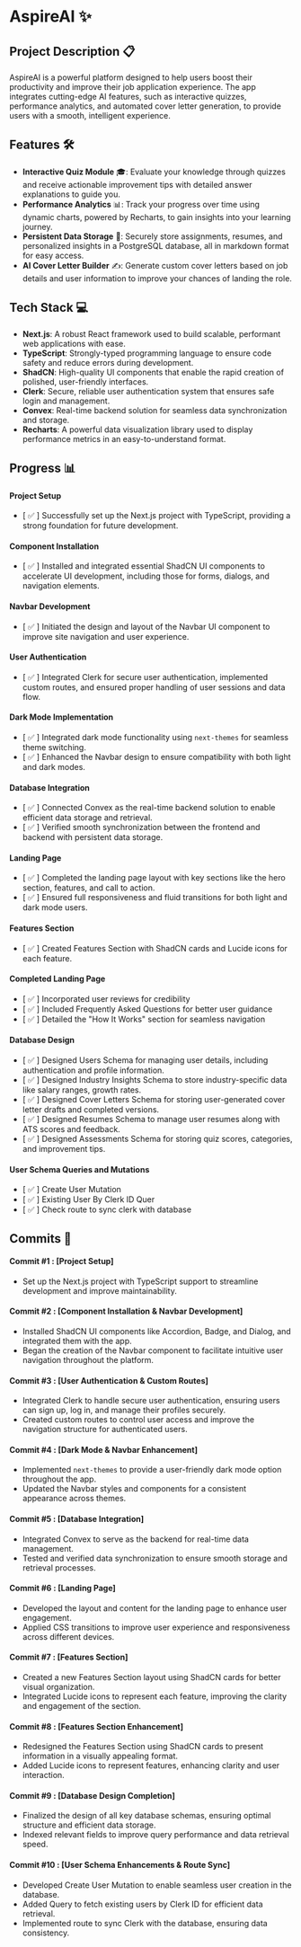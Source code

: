 # AspireAI ✨

## Project Description 📋  
AspireAI is a powerful platform designed to help users boost their productivity and improve their job application experience. The app integrates cutting-edge AI features, such as interactive quizzes, performance analytics, and automated cover letter generation, to provide users with a smooth, intelligent experience.

## Features 🛠️  
- **Interactive Quiz Module** 🎓: Evaluate your knowledge through quizzes and receive actionable improvement tips with detailed answer explanations to guide you.  
- **Performance Analytics** 📊: Track your progress over time using dynamic charts, powered by Recharts, to gain insights into your learning journey.  
- **Persistent Data Storage** 💾: Securely store assignments, resumes, and personalized insights in a PostgreSQL database, all in markdown format for easy access.  
- **AI Cover Letter Builder** ✍️: Generate custom cover letters based on job details and user information to improve your chances of landing the role.

## Tech Stack 💻  
- **Next.js**: A robust React framework used to build scalable, performant web applications with ease.  
- **TypeScript**: Strongly-typed programming language to ensure code safety and reduce errors during development.  
- **ShadCN**: High-quality UI components that enable the rapid creation of polished, user-friendly interfaces.  
- **Clerk**: Secure, reliable user authentication system that ensures safe login and management.  
- **Convex**: Real-time backend solution for seamless data synchronization and storage.  
- **Recharts**: A powerful data visualization library used to display performance metrics in an easy-to-understand format.

## Progress 📊  
#### **Project Setup**  
- [ ✅ ] Successfully set up the Next.js project with TypeScript, providing a strong foundation for future development.  
#### **Component Installation**  
- [ ✅ ] Installed and integrated essential ShadCN UI components to accelerate UI development, including those for forms, dialogs, and navigation elements.  
#### **Navbar Development**  
- [ ✅ ] Initiated the design and layout of the Navbar UI component to improve site navigation and user experience.  
#### **User Authentication**  
- [ ✅ ] Integrated Clerk for secure user authentication, implemented custom routes, and ensured proper handling of user sessions and data flow.  
#### **Dark Mode Implementation**  
- [ ✅ ] Integrated dark mode functionality using `next-themes` for seamless theme switching.  
- [ ✅ ] Enhanced the Navbar design to ensure compatibility with both light and dark modes.  
#### **Database Integration**  
- [ ✅ ] Connected Convex as the real-time backend solution to enable efficient data storage and retrieval.  
- [ ✅ ] Verified smooth synchronization between the frontend and backend with persistent data storage.
#### **Landing Page**  
- [ ✅ ] Completed the landing page layout with key sections like the hero section, features, and call to action.  
- [ ✅ ] Ensured full responsiveness and fluid transitions for both light and dark mode users.
#### **Features Section**
- [ ✅ ] Created Features Section with ShadCN cards and Lucide icons for each feature.
#### **Completed Landing Page**
- [ ✅ ] Incorporated user reviews for credibility
- [ ✅ ] Included Frequently Asked Questions for better user guidance
- [ ✅ ] Detailed the "How It Works" section for seamless navigation
#### **Database Design**  
- [ ✅ ] Designed Users Schema for managing user details, including authentication and profile information.  
- [ ✅ ] Designed Industry Insights Schema to store industry-specific data like salary ranges, growth rates.  
- [ ✅ ] Designed Cover Letters Schema for storing user-generated cover letter drafts and completed versions.  
- [ ✅ ] Designed Resumes Schema to manage user resumes along with ATS scores and feedback.  
- [ ✅ ] Designed Assessments Schema for storing quiz scores, categories, and improvement tips.  
#### **User Schema Queries and Mutations**
- [ ✅ ] Create User Mutation
- [ ✅ ] Existing User By Clerk ID Quer
- [ ✅ ] Check route to sync clerk with database

## Commits 📅  
#### **Commit #1** : [Project Setup]  
- Set up the Next.js project with TypeScript support to streamline development and improve maintainability.  
#### **Commit #2** : [Component Installation & Navbar Development]  
- Installed ShadCN UI components like Accordion, Badge, and Dialog, and integrated them with the app.  
- Began the creation of the Navbar component to facilitate intuitive user navigation throughout the platform.  
#### **Commit #3** : [User Authentication & Custom Routes]  
- Integrated Clerk to handle secure user authentication, ensuring users can sign up, log in, and manage their profiles securely.  
- Created custom routes to control user access and improve the navigation structure for authenticated users.  
#### **Commit #4** : [Dark Mode & Navbar Enhancement]  
- Implemented `next-themes` to provide a user-friendly dark mode option throughout the app.  
- Updated the Navbar styles and components for a consistent appearance across themes.  
#### **Commit #5** : [Database Integration]  
- Integrated Convex to serve as the backend for real-time data management.  
- Tested and verified data synchronization to ensure smooth storage and retrieval processes.
#### **Commit #6** : [Landing Page]  
- Developed the layout and content for the landing page to enhance user engagement.  
- Applied CSS transitions to improve user experience and responsiveness across different devices.
#### **Commit #7** : [Features Section]
- Created a new Features Section layout using ShadCN cards for better visual organization.
- Integrated Lucide icons to represent each feature, improving the clarity and engagement of the section.
#### **Commit #8** : [Features Section Enhancement]
- Redesigned the Features Section using ShadCN cards to present information in a visually appealing format.
- Added Lucide icons to represent features, enhancing clarity and user interaction.
#### **Commit #9** : [Database Design Completion]  
- Finalized the design of all key database schemas, ensuring optimal structure and efficient data storage.
- Indexed relevant fields to improve query performance and data retrieval speed.
#### **Commit #10** : [User Schema Enhancements & Route Sync]  
- Developed Create User Mutation to enable seamless user creation in the database.  
- Added Query to fetch existing users by Clerk ID for efficient data retrieval.  
- Implemented route to sync Clerk with the database, ensuring data consistency.  